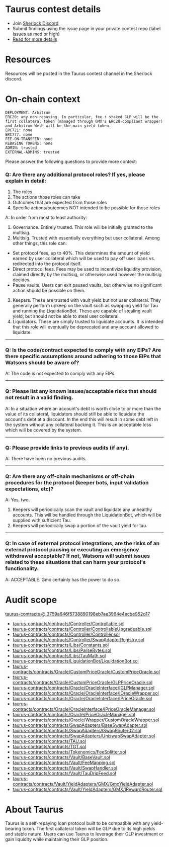 
# Taurus contest details

- Join [Sherlock Discord](https://discord.gg/MABEWyASkp)
- Submit findings using the issue page in your private contest repo (label issues as med or high)
- [Read for more details](https://docs.sherlock.xyz/audits/watsons)

# Resources

Resources will be posted in the Taurus contest channel in the Sherlock discord.

# On-chain context
 
```
DEPLOYMENT: Arbitrum
ERC20: any non-rebasing. In particular, fee + staked GLP will be the first collateral token (managed through GMX's ERC20-compliant wrapper) and Arbitrum Weth will be the main yield token.
ERC721: none
ERC777: none
FEE-ON-TRANSFER: none
REBASING TOKENS: none
ADMIN: trusted
EXTERNAL-ADMINS: trusted
```

Please answer the following questions to provide more context: 
### Q: Are there any additional protocol roles? If yes, please explain in detail:
1) The roles
2) The actions those roles can take 
3) Outcomes that are expected from those roles 
4) Specific actions/outcomes NOT intended to be possible for those roles

A:
In order from most to least authority:
1. Governance. Entirely trusted. This role will be initially granted to the multisig.
2. Multisig. Trusted with essentially everything but user collateral. Among other things, this role can:
- Set protocol fees, up to 40%. This determines the amount of yield earned by user collateral which will be used to pay off user loans vs. redirected into the protocol itself.
- Direct protocol fees. Fees may be used to incentivize liquidity provision, claimed directly by the multisig, or otherwise used however the multisig decides.
- Pause vaults. Users can exit paused vaults, but otherwise no significant action should be possible on them.
3. Keepers. These are trusted with vault yield but not user collateral. They generally perform upkeep on the vault such as swapping yield for Tau and running the LiquidationBot. These are capable of stealing vault yield, but should not be able to steal user collateral.
4. Liquidators. These are simply trusted to liquidate accounts. It is intended that this role will eventually be deprecated and any account allowed to liquidate.

___
### Q: Is the code/contract expected to comply with any EIPs? Are there specific assumptions around adhering to those EIPs that Watsons should be aware of?
A: The code is not expected to comply with any EIPs.

___

### Q: Please list any known issues/acceptable risks that should not result in a valid finding.
A: In a situation where an account's debt is worth close to or more than the value of its collateral, liquidators should still be able to liquidate the account's debt at a discount. In the end this will result in some debt left in the system without any collateral backing it. This is an acceptable loss which will be covered by the system.

____
### Q: Please provide links to previous audits (if any).
A: There have been no previous audits.

___

### Q: Are there any off-chain mechanisms or off-chain procedures for the protocol (keeper bots, input validation expectations, etc)? 
A: Yes, two. 
1. Keepers will periodically scan the vault and liquidate any unhealthy accounts. This will be handled through the LiquidationBot, which will be supplied with sufficient Tau.
2. Keepers will periodically swap a portion of the vault yield for tau. 
_____

### Q: In case of external protocol integrations, are the risks of an external protocol pausing or executing an emergency withdrawal acceptable? If not, Watsons will submit issues related to these situations that can harm your protocol's functionality. 
A: ACCEPTABLE. Gmx certainly has the power to do so.


# Audit scope


[taurus-contracts @ 3759a646f5738890198eb7ae3964e4ecbe952d17](https://github.com/protokol/taurus-contracts/tree/3759a646f5738890198eb7ae3964e4ecbe952d17)
- [taurus-contracts/contracts/Controller/Controllable.sol](taurus-contracts/contracts/Controller/Controllable.sol)
- [taurus-contracts/contracts/Controller/ControllableUpgradeable.sol](taurus-contracts/contracts/Controller/ControllableUpgradeable.sol)
- [taurus-contracts/contracts/Controller/Controller.sol](taurus-contracts/contracts/Controller/Controller.sol)
- [taurus-contracts/contracts/Controller/SwapAdapterRegistry.sol](taurus-contracts/contracts/Controller/SwapAdapterRegistry.sol)
- [taurus-contracts/contracts/Libs/Constants.sol](taurus-contracts/contracts/Libs/Constants.sol)
- [taurus-contracts/contracts/Libs/ParseBytes.sol](taurus-contracts/contracts/Libs/ParseBytes.sol)
- [taurus-contracts/contracts/Libs/TauMath.sol](taurus-contracts/contracts/Libs/TauMath.sol)
- [taurus-contracts/contracts/LiquidationBot/LiquidationBot.sol](taurus-contracts/contracts/LiquidationBot/LiquidationBot.sol)
- [taurus-contracts/contracts/Oracle/CustomPriceOracle/CustomPriceOracle.sol](taurus-contracts/contracts/Oracle/CustomPriceOracle/CustomPriceOracle.sol)
- [taurus-contracts/contracts/Oracle/CustomPriceOracle/GLPPriceOracle.sol](taurus-contracts/contracts/Oracle/CustomPriceOracle/GLPPriceOracle.sol)
- [taurus-contracts/contracts/Oracle/OracleInterface/IGLPManager.sol](taurus-contracts/contracts/Oracle/OracleInterface/IGLPManager.sol)
- [taurus-contracts/contracts/Oracle/OracleInterface/IOracleWrapper.sol](taurus-contracts/contracts/Oracle/OracleInterface/IOracleWrapper.sol)
- [taurus-contracts/contracts/Oracle/OracleInterface/IPriceOracle.sol](taurus-contracts/contracts/Oracle/OracleInterface/IPriceOracle.sol)
- [taurus-contracts/contracts/Oracle/OracleInterface/IPriceOracleManager.sol](taurus-contracts/contracts/Oracle/OracleInterface/IPriceOracleManager.sol)
- [taurus-contracts/contracts/Oracle/PriceOracleManager.sol](taurus-contracts/contracts/Oracle/PriceOracleManager.sol)
- [taurus-contracts/contracts/Oracle/Wrapper/CustomOracleWrapper.sol](taurus-contracts/contracts/Oracle/Wrapper/CustomOracleWrapper.sol)
- [taurus-contracts/contracts/SwapAdapters/BaseSwapAdapter.sol](taurus-contracts/contracts/SwapAdapters/BaseSwapAdapter.sol)
- [taurus-contracts/contracts/SwapAdapters/ISwapRouter02.sol](taurus-contracts/contracts/SwapAdapters/ISwapRouter02.sol)
- [taurus-contracts/contracts/SwapAdapters/UniswapSwapAdapter.sol](taurus-contracts/contracts/SwapAdapters/UniswapSwapAdapter.sol)
- [taurus-contracts/contracts/TAU.sol](taurus-contracts/contracts/TAU.sol)
- [taurus-contracts/contracts/TGT.sol](taurus-contracts/contracts/TGT.sol)
- [taurus-contracts/contracts/Tokenomics/FeeSplitter.sol](taurus-contracts/contracts/Tokenomics/FeeSplitter.sol)
- [taurus-contracts/contracts/Vault/BaseVault.sol](taurus-contracts/contracts/Vault/BaseVault.sol)
- [taurus-contracts/contracts/Vault/FeeMapping.sol](taurus-contracts/contracts/Vault/FeeMapping.sol)
- [taurus-contracts/contracts/Vault/SwapHandler.sol](taurus-contracts/contracts/Vault/SwapHandler.sol)
- [taurus-contracts/contracts/Vault/TauDripFeed.sol](taurus-contracts/contracts/Vault/TauDripFeed.sol)
- [taurus-contracts/contracts/Vault/YieldAdapters/GMX/GmxYieldAdapter.sol](taurus-contracts/contracts/Vault/YieldAdapters/GMX/GmxYieldAdapter.sol)
- [taurus-contracts/contracts/Vault/YieldAdapters/GMX/IRewardRouter.sol](taurus-contracts/contracts/Vault/YieldAdapters/GMX/IRewardRouter.sol)



# About Taurus

Taurus is a self-repaying loan protocol built to be compatible with any yield-bearing token. The first collateral token will be GLP due to its high yields and stable nature. Users can use Taurus to leverage their GLP investment or gain liquidity while maintaining their GLP position.
